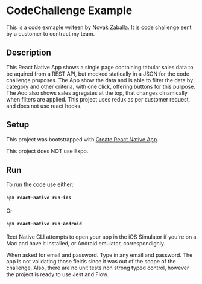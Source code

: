 # CodeChallenge Example
This is a code exmaple writeen by Novak Zaballa. It is code challenge sent by a customer to contract my team.

## Description

This React Native App shows a single page containing tabular sales data to be aquired from a REST API, but mocked statically in a JSON for the code challenge pruposes. The App show the data and is able to filter the data by category and other criteria, with one click, offering buttons for this purpose. The Aoo also shows sales agregates at the top, that changes dinamically when filters are applied. This project uses redux as per customer request, and does not use react hooks.

## Setup

This project was bootstrapped with [Create React Native App](https://github.com/react-community/create-react-native-app). 

This project does NOT use Expo.

## Run
To run the code use either:

#### `npx react-native run-ios`

Or

#### `npx react-native run-android`

Rect Native CLI attempts to open your app in the iOS Simulator if you're on a Mac and have it installed, or Android emulator, correspondignly.

When asked for email and password. Type in any email and password. The app is not validating those fields since it was out of the scope of the challenge. Also, there are no unit tests non strong typed control, however the project is ready to use Jest and Flow.

